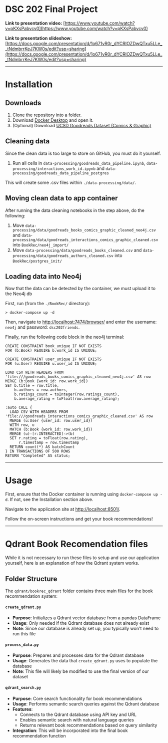 # DSC 202 Final Project

**Link to presentation video:** [https://www.youtube.com/watch?v=pKXsPabvcv0](https://www.youtube.com/watch?v=pKXsPabvcv0)

**Link to presentation slideshow:** [https://docs.google.com/presentation/d/1o671vR0r_dYCRIOZDwQTxu5LLe__tNdmbrrKeJ7KW0s/edit?usp=sharing](https://docs.google.com/presentation/d/1o671vR0r_dYCRIOZDwQTxu5LLe__tNdmbrrKeJ7KW0s/edit?usp=sharing)

---

# Installation

## Downloads
1. Clone the repository into a folder.
2. Download [Docker Desktop](https://www.docker.com/products/docker-desktop/) and open it.
3. (Optional) Download [UCSD Goodreads Dataset (Comics & Graphic)](https://cseweb.ucsd.edu/~jmcauley/datasets/goodreads.html#:~:text=goodreads_reviews_children.json.gz-,Comics%20%26%20Graphic,-\(89%2C411%20books%2C%207%2C347%2C630)

## Cleaning data
Since the clean data is too large to store on GitHub, you must do it yourself.

1. Run all cells in ```data-processing/goodreads_data_pipeline.ipynb```, ```data-processing/interactions_work_id.ipynb``` and ```data-processing/goodreads_data_pipeline_postgres```

This will create some .csv files within ```./data-processing/data/```.

## Moving clean data to app container
After running the data cleaning notebooks in the step above, do the following:

1. Move ```data-processing/data/goodreads_books_comics_graphic_cleaned_neo4j.csv``` and ```data-processing/data/goodreads_interactions_comics_graphic_cleaned.csv``` into ```BookRec/neo4j_import/```
2. Move ```data-processing/data/goodreads_books_cleaned.csv``` and ```data-processing/data/goodreads_authors_cleaned.csv``` into ```BookRec/postgres_init/```

## Loading data into Neo4j
Now that the data can be detected by the container, we must upload it to the Neo4j db

First, run (from the ```./BookRec/``` directory):

```shell
> docker-compose up -d
```

Then, navigate to [http://localhost:7474/browser/](http://localhost:7474/browser/) and enter the username: ```neo4j``` and password: ```dsc202friends```.

Finally, run the following code block in the neo4j terminal:

```cypher
CREATE CONSTRAINT book_unique IF NOT EXISTS 
FOR (b:Book) REQUIRE b.work_id IS UNIQUE;

CREATE CONSTRAINT user_unique IF NOT EXISTS 
FOR (u:User) REQUIRE u.user_id IS UNIQUE;

LOAD CSV WITH HEADERS FROM 'file:///goodreads_books_comics_graphic_cleaned_neo4j.csv' AS row
MERGE (b:Book {work_id: row.work_id})
SET b.title = row.title,
    b.authors = row.authors,
    b.ratings_count = toInteger(row.ratings_count),
    b.average_rating = toFloat(row.average_rating);

:auto CALL {
  LOAD CSV WITH HEADERS FROM 'file:///goodreads_interactions_comics_graphic_cleaned.csv' AS row
  MERGE (u:User {user_id: row.user_id})
  WITH row, u
  MATCH (b:Book {work_id: row.work_id})
  MERGE (u)-[r:INTERACTED]->(b)
  SET r.rating = toFloat(row.rating),
      r.timestamp = row.timestamp
  RETURN count(*) AS batchCount
} IN TRANSACTIONS OF 500 ROWS
RETURN "Completed" AS status;
```

---

# Usage

First, ensure that the Docker container is running using ```docker-compose up -d```. If not, see the Installation section above.

Navigate to the application site at [http://localhost:8501/](http://localhost:8501/).

Follow the on-screen instructions and get your book recommendations!

---

# Qdrant Book Recomendation files

While it is not necessary to run these files to setup and use our application yourself, here is an explanation of how the Qdrant system works.

## Folder Structure

The `qdrant/bookrec_qdrant` folder contains three main files for the book recommendation system:

#### `create_qdrant.py`
- **Purpose**: Initializes a Qdrant vector database from a pandas DataFrame
- **Usage**: Only needed if the Qdrant database does not already exist
- **Note**: Since our database is already set up, you typically won't need to run this file

#### `process_data.py`
- **Purpose**: Prepares and processes data for the Qdrant database
- **Usage**: Generates the data that `create_qdrant.py` uses to populate the database
- **Note**: This file will likely be modified to use the final version of our dataset

#### `qdrant_search.py`
- **Purpose**: Core search functionality for book recommendations
- **Usage**: Performs semantic search queries against the Qdrant database
- **Features**:
  - Connects to the Qdrant database using API key and URL
  - Enables semantic search with natural language queries
  - Returns relevant book recommendations based on query similarity
- **Integration**: This will be incorporated into the final book recommendation function
